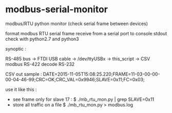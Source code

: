 # modbus-serial-monitor

modbus/RTU python monitor (check serial frame between devices)

format modbus RTU serial frame receive from a serial port to console stdout
check with python2.7 and python3

synoptic :

  RS-485 bus -> FTDI USB cable ->  /dev/ttyUSBx -> this_script -> CSV modbus
  RS-422                                                            decode
  RS-232

CSV out sample :
DATE=2015-11-05T15:08:25.220;FRAME=11-03-00-00-00-04-46-99;CRC=OK;CRC_VAL=0x9946;SLAVE=0x11;FC=0x03;

use it like this :
  - see frame only for slave 17 :
      $ ./mb_rtu_mon.py | grep SLAVE=0x11
  - store all traffic on a file
      $ ./mb_rtu_mon.py > modbus.log
